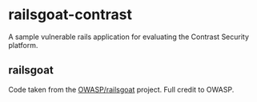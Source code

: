 # railsgoat-contrast
A sample vulnerable rails application for evaluating the Contrast Security platform.

## railsgoat
Code taken from the [OWASP/railsgoat](https://github.com/OWASP/railsgoat) project. Full credit to OWASP.

